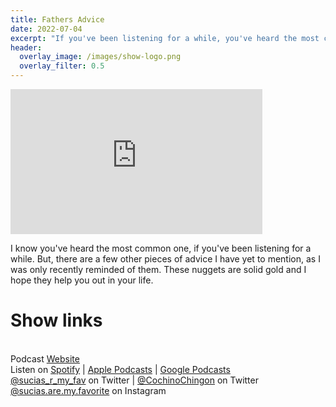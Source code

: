 ```yaml
---
title: Fathers Advice
date: 2022-07-04
excerpt: "If you've been listening for a while, you've heard the most common one." 
header:
  overlay_image: /images/show-logo.png
  overlay_filter: 0.5
---
```


<iframe src='https://open.spotify.com/embed/episode/76ZdNYH1A0GBvvZlDGWLxA' width='80%' height='232' frameborder='0' allowtransparency='true' allow='encrypted-media'></iframe>

I know you've heard the most common one, if you've been listening for a while. But, there are a few other pieces of advice I have yet to mention, as I was only recently reminded of them. These nuggets are solid gold and I hope they help you out in your life.

# Show links

<br> Podcast [Website](https://sucias.xyz)  <a href='https://sucias.xyz'><i class='fas fa-link'></i></a>
<br> Listen on [Spotify](https://open.spotify.com/show/3XjoipCU3QzeIaQAAQpBdW)  <a href='https://open.spotify.com/show/3XjoipCU3QzeIaQAAQpBdW'><i class='fab fa-spotify'></i></a> | [Apple Podcasts](https://podcasts.apple.com/us/podcast/sucias-are-my-favorite/id1548173787)<i class='fas fa-podcast'></i> | [Google Podcasts](https://podcasts.google.com/feed/aHR0cHM6Ly9hbmNob3IuZm0vcy80MjI0YzYzYy9wb2RjYXN0L3Jzcw)  <a href='https://podcasts.google.com/feed/aHR0cHM6Ly9hbmNob3IuZm0vcy80MjI0YzYzYy9wb2RjYXN0L3Jzcw'><i class='fab fa-google-play'></i></a>
<br> [@sucias_r_my_fav](https://twitter.com/sucias_r_my_fav) on Twitter  <a href='https://twitter.com/sucias_r_my_fav'><i class='fab fa-twitter'></i></a> |  [@CochinoChingon](https://twitter.com/cochinochingon) on Twitter <a href='https://twitter.com/cochinochingon'><i class='fab fa-twitter'></i></a>
<br> [@sucias.are.my.favorite](https://instagram.com/sucias.are.my.favorite) on Instagram  <a href='https://www.instagram.com/sucias.are.my.favorite'><i class='fa-brands fa-instagram-square'></i></a>

